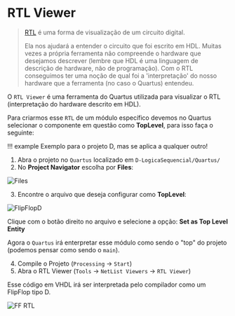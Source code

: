 # RTL Viewer

> [RTL](https://en.wikipedia.org/wiki/Register-transfer_level) é uma forma de visualização de um circuito digital.
>
> Ela nos ajudará a entender o circuito que foi escrito em HDL. Muitas vezes a própria ferramenta não compreende o hardware que desejamos descrever (lembre que HDL é uma linguagem de descrição de hardware, não de programação). Com o RTL conseguimos ter uma noção de qual foi a 'interpretação' do nosso hardware que a ferramenta (no caso o Quartus) entendeu.

O `RTL Viewer` é uma ferramenta do Quartus utilizada para visualizar o RTL (interpretação do hardware descrito em HDL).

Para criarmos esse `RTL` de um módulo específico devemos no Quartus selecionar o componente em questão como **TopLevel**, para isso faça o seguinte:

!!! example 
    Exemplo para o projeto D, mas se aplica a qualquer outro!

1. Abra o projeto no `Quartus` localizado em `D-LogicaSequencial/Quartus/`
2. No **Project Navigator** escolha por **Files**:

![Files](../figs/E-LogSeq/quartus-files.png)

3. Encontre o arquivo que deseja configurar como **TopLevel**:

![FlipFlopD](../figs/E-LogSeq/quartus-FlipFlopD.png)

Clique com o botão direito no arquivo e selecione a opção: **Set as Top Level Entity**

Agora o `Quartus` irá enterpretar esse módulo como sendo o "top" do projeto (podemos pensar como sendo o `main`).

4. Compile o Projeto (`Processing` -> `Start`)
5. Abra o RTL Viewer (`Tools` -> `NetList Viewers` -> `RTL Viewer`)

Esse código em VHDL irá ser interpretada pelo compilador como um FlipFlop tipo D.

![FF RTL](../figs/E-LogSeq/rtl-ff.png)
